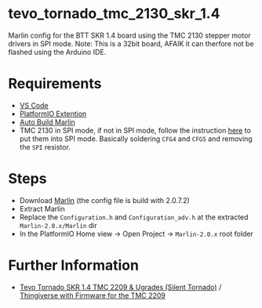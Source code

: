 # tevo_tornado_tmc_2130_skr_1.4

Marlin config for the BTT SKR 1.4 board using the TMC 2130 stepper motor drivers in SPI mode. Note: This is a 32bit board, AFAIK it can therfore not be flashed using the Arduino IDE.

# Requirements

* [VS Code](https://code.visualstudio.com/Download)
* [PlatformIO Extention](https://platformio.org/)
* [Auto Build Marlin](https://marlinfw.org/docs/basics/auto_build_marlin.html)
* TMC 2130 in SPI mode, if not in SPI mode, follow the instruction [here](https://github.com/bigtreetech/BIGTREETECH-TMC2130-V3.0/blob/master/TMC2130-V3.0RM.pdf) to put them into SPI mode. Basically soldering `CFG4` and `CFG5` and removing the `SPI` resistor.

# Steps

* Download [Marlin](https://marlinfw.org/meta/download/) (the config file is build with 2.0.7.2)
* Extract Marlin 
* Replace the `Configuration.h` and `Configuration_adv.h` at the extracted `Marlin-2.0.x/Marlin` dir
* In the PlatformIO Home view -> Open Project -> `Marlin-2.0.x` root folder

# Further Information

* [Tevo Tornado SKR 1.4 TMC 2209 & Ugrades (Silent Tornado)](https://www.youtube.com/watch?v=d7VG0SZ4aps) / [Thingiverse with Firmware for the TMC 2209](https://www.thingiverse.com/thing:4544391)
